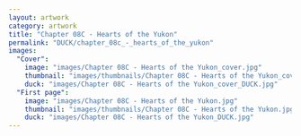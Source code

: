 ```yaml
---
layout: artwork
category: artwork
title: "Chapter 08C - Hearts of the Yukon"
permalink: "DUCK/chapter_08c_-_hearts_of_the_yukon"
images:
  "Cover":
    image: "images/Chapter 08C - Hearts of the Yukon_cover.jpg"
    thumbnail: "images/thumbnails/Chapter 08C - Hearts of the Yukon_cover.jpg"
    duck: "images/Chapter 08C - Hearts of the Yukon_cover_DUCK.jpg"
  "First page":
    image: "images/Chapter 08C - Hearts of the Yukon.jpg"
    thumbnail: "images/thumbnails/Chapter 08C - Hearts of the Yukon.jpg"
    duck: "images/Chapter 08C - Hearts of the Yukon_DUCK.jpg"
---
```

